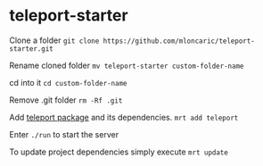 teleport-starter
================

Clone a folder
`git clone https://github.com/mloncaric/teleport-starter.git`

Rename cloned folder
`mv teleport-starter custom-folder-name`

cd into it
`cd custom-folder-name`

Remove .git folder
`rm -Rf .git`

Add <a href="https://github.com/mloncaric/teleport" target="_blank">teleport package</a> and its dependencies.
`mrt add teleport`

Enter `./run` to start the server

To update project dependencies simply execute
`mrt update`
